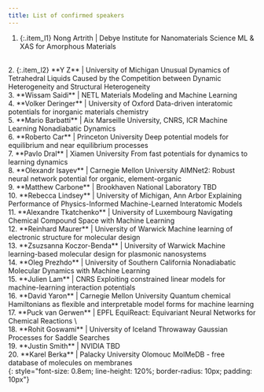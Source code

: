 ```yaml
---
title: List of confirmed speakers
---
```


<style>
  .item_l1 {
    font-size: 0.8em; 
    line-height: 120%; 
    border-radius: 10px; 
    padding: 4px;
    background-color: #6cc58d4d;
    margin-bottom: 5px;
  }

  .item_l2 {
    font-size: 0.8em; 
    line-height: 120%; 
    border-radius: 10px; 
    padding: 4px;
    background-color: grey;
    margin-bottom: 5px;
  }
</style>
<!-- {: style="font-size: 0.8em; line-height: 120%; border-radius: 10px; padding: 10px"} -->

1. {:.item_l1} Nong Artrith  | Debye Institute for Nanomaterials Science
ML & XAS for Amorphous Materials 
<br> 
2. {:.item_l2} **Y	Z** | University of Michigan    
Unusual Dynamics of Tetrahedral Liquids Caused by the Competition between Dynamic Heterogeneity and Structural Heterogeneity    
<br> 
3. **Wissam Saidi** | NETL
Materials Modeling and Machine Learning    
<br>
4. **Volker	Deringer** | University of Oxford    
Data-driven interatomic potentials for inorganic materials chemistry      
<br>
5. **Mario	Barbatti** | Aix Marseille University, CNRS, ICR      
Machine Learning Nonadiabatic Dynamics        
<br>
6. **Roberto	Car** | Princeton University      
Deep potential models for equilibrium and near equilibrium processes      
<br>
7. **Pavlo Dral** | Xiamen University      
From fast potentials for dynamics to learning dynamics    
<br> 
8. **Olexandr Isayev** | Carnegie Mellon University     
AIMNet2: Robust neural network potential for organic, element-organic     
<br>
9. **Matthew Carbone**    | Brookhaven National Laboratory    
TBD    
<br>
10. **Rebecca Lindsey**    | University of Michigan, Ann Arbor    
Explaining Performance of Physics-Informed Machine-Learned Interatomic Models     
<br>
11. **Alexandre Tkatchenko**    | University of Luxembourg     
Navigating Chemical Compound Space with Machine Learning        
<br>
12. **Reinhard	Maurer**     | University of Warwick       
Machine learning of electronic structure for molecular design     
<br>
13. **Zsuzsanna Koczor-Benda**     | University of Warwick     
Machine learning-based molecular design for plasmonic nanosystems       
<br>
14. **Oleg Prezhdo**     | University of Southern California    
Nonadiabatic Molecular Dynamics with Machine Learning       
<br>
15. **Julien	Lam**  | CNRS   
Exploiting constrained linear models for machine-learning interaction potentials    
<br>
16. **David	Yaron** | Carnegie Mellon University    
Quantum chemical Hamiltonians as flexible and interpretable model forms for machine learning   
<br>
17. **Puck van Gerwen** | EPFL    
EquiReact: Equivariant Neural Networks for Chemical Reactions    \
<br>
18. **Rohit	Goswami**	| University of Iceland   
Throwaway Gaussian Processes for Saddle Searches   
<br>
19. **Justin Smith** | NVIDIA    
TBD   
<br>
20. **Karel	Berka** | 	Palacky University Olomouc   
MolMeDB - free database of molecules on membranes 
<br>
{: style="font-size: 0.8em; line-height: 120%; border-radius: 10px; padding: 10px"}
